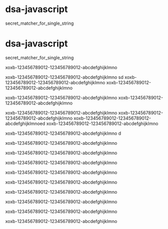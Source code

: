 # dsa-javascript
secret_matcher_for_single_string

# dsa-javascript
secret_matcher_for_single_string


xoxb-123456789012-123456789012-abcdefghijklmno

xoxb-123456789012-123456789012-abcdefghijklmno
sd
xoxb-123456789012-123456789012-abcdefghijklmno
xoxb-123456789012-123456789012-abcdefghijklmno

xoxb-123456789012-123456789012-abcdefghijklmno
xoxb-123456789012-123456789012-abcdefghijklmno


xoxb-123456789012-123456789012-abcdefghijklmno
xoxb-123456789012-123456789012-abcdefghijklmno
xoxb-123456789012-123456789012-abcdefghijklmnoed
xoxb-123456789012-123456789012-abcdefghijklmno

xoxb-123456789012-123456789012-abcdefghijklmno
d



xoxb-123456789012-123456789012-abcdefghijklmno

xoxb-123456789012-123456789012-abcdefghijklmno

xoxb-123456789012-123456789012-abcdefghijklmno

xoxb-123456789012-123456789012-abcdefghijklmno


xoxb-123456789012-123456789012-abcdefghijklmno


xoxb-123456789012-123456789012-abcdefghijklmno


xoxb-123456789012-123456789012-abcdefghijklmno


xoxb-123456789012-123456789012-abcdefghijklmno


xoxb-123456789012-123456789012-abcdefghijklmno
